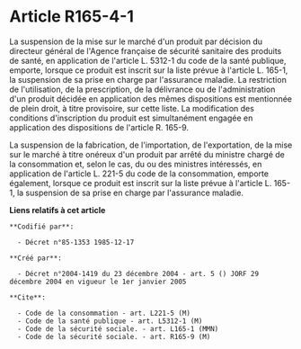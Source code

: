 # Article R165-4-1

La suspension de la mise sur le marché d'un produit par décision du directeur général de l'Agence française de sécurité
sanitaire des produits de santé, en application de l'article L. 5312-1 du code de la santé publique, emporte, lorsque ce
produit est inscrit sur la liste prévue à l'article L. 165-1, la suspension de sa prise en charge par l'assurance maladie. La
restriction de l'utilisation, de la prescription, de la délivrance ou de l'administration d'un produit décidée en application
des mêmes dispositions est mentionnée de plein droit, à titre provisoire, sur cette liste. La modification des conditions
d'inscription du produit est simultanément engagée en application des dispositions de l'article R. 165-9.

La suspension de la fabrication, de l'importation, de l'exportation, de la mise sur le marché à titre onéreux d'un produit
par arrêté du ministre chargé de la consommation et, selon le cas, du ou des ministres intéressés, en application de
l'article L. 221-5 du code de la consommation, emporte également, lorsque ce produit est inscrit sur la liste prévue à
l'article L. 165-1, la suspension de sa prise en charge par l'assurance maladie.

**Liens relatifs à cet article**

	**Codifié par**:

	  - Décret n°85-1353 1985-12-17

	**Créé par**:

	  - Décret n°2004-1419 du 23 décembre 2004 - art. 5 () JORF 29 décembre 2004 en vigueur le 1er janvier 2005

	**Cite**:

	  - Code de la consommation - art. L221-5 (M)
	  - Code de la santé publique - art. L5312-1 (M)
	  - Code de la sécurité sociale. - art. L165-1 (MMN)
	  - Code de la sécurité sociale. - art. R165-9 (M)
